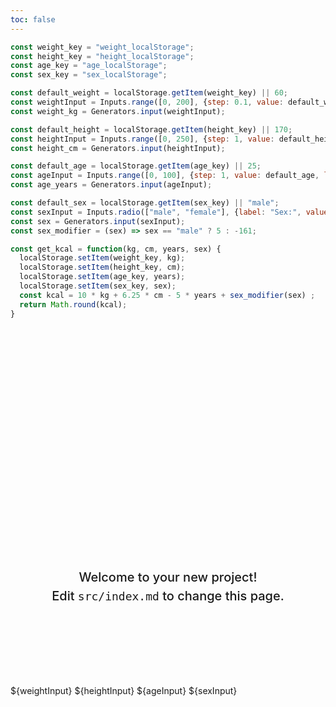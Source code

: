 ```yaml
---
toc: false
---
```

```jsx 
const weight_key = "weight_localStorage";
const height_key = "height_localStorage";
const age_key = "age_localStorage";
const sex_key = "sex_localStorage";

const default_weight = localStorage.getItem(weight_key) || 60;
const weightInput = Inputs.range([0, 200], {step: 0.1, value: default_weight, label: "Weight in kg:"})
const weight_kg = Generators.input(weightInput);

const default_height = localStorage.getItem(height_key) || 170;
const heightInput = Inputs.range([0, 250], {step: 1, value: default_height, label: "Height in cm:"});
const height_cm = Generators.input(heightInput);

const default_age = localStorage.getItem(age_key) || 25;
const ageInput = Inputs.range([0, 100], {step: 1, value: default_age, label: "Age in years:"});
const age_years = Generators.input(ageInput);

const default_sex = localStorage.getItem(sex_key) || "male";
const sexInput = Inputs.radio(["male", "female"], {label: "Sex:", value: default_sex});
const sex = Generators.input(sexInput);
const sex_modifier = (sex) => sex == "male" ? 5 : -161;

const get_kcal = function(kg, cm, years, sex) {
  localStorage.setItem(weight_key, kg);
  localStorage.setItem(height_key, cm);
  localStorage.setItem(age_key, years);
  localStorage.setItem(sex_key, sex);
  const kcal = 10 * kg + 6.25 * cm - 5 * years + sex_modifier(sex) ;
  return Math.round(kcal);
}
```

<div class="hero">
  <h1>${get_kcal(weight_kg, height_cm, age_years, sex)} kcal</h1>
  <h2>Welcome to your new project! Edit&nbsp;<code style="font-size: 90%;">src/index.md</code> to change this page.</h2>
</div>

<div class="grid grid-cols-1">
  <div class="card">
    ${weightInput}
    ${heightInput}
    ${ageInput}
    ${sexInput}
  </div>
</div>

<!--
<div class="grid grid-cols-2" style="grid-auto-rows: 504px;">
  <div class="card">${
    resize((width) => Plot.plot({
      title: "Your awesomeness over time 🚀",
      subtitle: "Up and to the right!",
      width,
      y: {grid: true, label: "Awesomeness"},
      marks: [
        Plot.ruleY([0]),
        Plot.lineY(aapl, {x: "Date", y: "Close", tip: true})
      ]
    }))
  }</div>
  <div class="card">${
    resize((width) => Plot.plot({
      title: "How big are penguins, anyway? 🐧",
      width,
      grid: true,
      x: {label: "Body mass (g)"},
      y: {label: "Flipper length (mm)"},
      color: {legend: true},
      marks: [
        Plot.linearRegressionY(penguins, {x: "body_mass_g", y: "flipper_length_mm", stroke: "species"}),
        Plot.dot(penguins, {x: "body_mass_g", y: "flipper_length_mm", stroke: "species", tip: true})
      ]
    }))
  }</div>
</div>
-->

<style>

.hero {
  display: flex;
  flex-direction: column;
  align-items: center;
  font-family: var(--sans-serif);
  margin: 4rem 0 8rem;
  text-wrap: balance;
  text-align: center;
}

.hero h1 {
  margin: 1rem 0;
  padding: 1rem 0;
  max-width: none;
  font-size: 14vw;
  font-weight: 900;
  line-height: 1;
  background: linear-gradient(30deg, var(--theme-foreground-focus), currentColor);
  -webkit-background-clip: text;
  -webkit-text-fill-color: transparent;
  background-clip: text;
}

.hero h2 {
  margin: 0;
  max-width: 34em;
  font-size: 20px;
  font-style: initial;
  font-weight: 500;
  line-height: 1.5;
  color: var(--theme-foreground-muted);
}

@media (min-width: 640px) {
  .hero h1 {
    font-size: 90px;
  }
}

</style>
